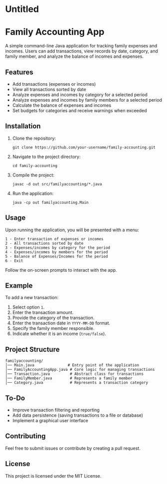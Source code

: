 # Untitled

# Family Accounting App

A simple command-line Java application for tracking family expenses and incomes. Users can add transactions, view records by date, category, and family member, and analyze the balance of incomes and expenses.

## Features

- Add transactions (expenses or incomes)
- View all transactions sorted by date
- Analyze expenses and incomes by category for a selected period
- Analyze expenses and incomes by family members for a selected period
- Calculate the balance of expenses and incomes
- Set budgets for categories and receive warnings when exceeded

## Installation

1. Clone the repository:
    
    ```
    git clone https://github.com/your-username/family-accounting.git
    
    ```
    
2. Navigate to the project directory:
    
    ```
    cd family-accounting
    
    ```
    
3. Compile the project:
    
    ```
    javac -d out src/familyaccounting/*.java
    
    ```
    
4. Run the application:
    
    ```
    java -cp out familyaccounting.Main
    
    ```
    

## Usage

Upon running the application, you will be presented with a menu:

```
1 - Enter transaction of expenses or incomes
2 - All transactions sorted by date
3 - Expenses/incomes by category for the period
4 - Expenses/incomes by members for the period
5 - Balance of Expenses/Incomes for the period
6 - Exit

```

Follow the on-screen prompts to interact with the app.

## Example

To add a new transaction:

1. Select option `1`.
2. Enter the transaction amount.
3. Provide the category of the transaction.
4. Enter the transaction date in `YYYY-MM-DD` format.
5. Specify the family member responsible.
6. Indicate whether it is an income (`true/false`).

## Project Structure

```
familyaccounting/
│── Main.java               # Entry point of the application
│── FamilyAccountingApp.java # Core logic for managing transactions
│── Transaction.java         # Abstract class for transactions
│── FamilyMember.java        # Represents a family member
│── Category.java            # Represents a transaction category

```

## To-Do

- Improve transaction filtering and reporting
- Add data persistence (saving transactions to a file or database)
- Implement a graphical user interface

## Contributing

Feel free to submit issues or contribute by creating a pull request.

## License

This project is licensed under the MIT License.

